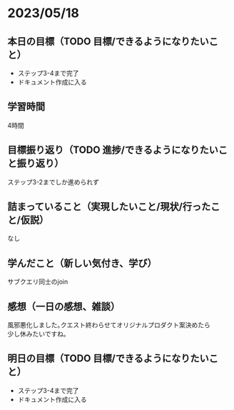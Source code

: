 # 2023/05/18
## 本日の目標（TODO 目標/できるようになりたいこと）
- ステップ3-4まで完了
- ドキュメント作成に入る
## 学習時間
4時間
## 目標振り返り（TODO 進捗/できるようになりたいこと振り返り）
ステップ3-2までしか進められず
## 詰まっていること（実現したいこと/現状/行ったこと/仮説）
なし
## 学んだこと（新しい気付き、学び）
サブクエリ同士のjoin
## 感想（一日の感想、雑談）
風邪悪化しました｡クエスト終わらせてオリジナルプロダクト案決めたら  
少し休みたいですね｡   
## 明日の目標（TODO 目標/できるようになりたいこと）
- ステップ3-4まで完了
- ドキュメント作成に入る